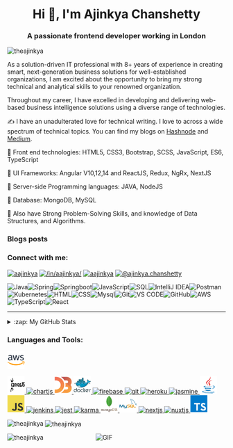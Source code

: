 <h1 align="center">Hi 👋, I'm Ajinkya Chanshetty</h1>
<h3 align="center">A passionate frontend developer working in London</h3>

<p align="left"> <img src="https://komarev.com/ghpvc/?username=theajinkya&label=Profile%20views&color=0e75b6&style=flat" alt="theajinkya" /> </p>

<p>
  As a solution-driven IT professional with 8+ years of experience in creating smart, next-generation business solutions for well-established organizations, I am excited about the opportunity to bring my strong technical and analytical skills to your renowned organization.

Throughout my career, I have excelled in developing and delivering web-based business intelligence solutions using a diverse range of technologies.

✍️ I have an unadulterated love for technical writing. I love to across a wide spectrum of technical topics. You can find my blogs on <a href="https://aajinkya.hashnode.dev" target="blank">Hashnode</a> and <a href="https://medium.com/@ajinkya.chanshetty" target="blank">Medium</a>. 
</p>

🚀 Front end technologies: HTML5, CSS3, Bootstrap, SCSS, JavaScript, ES6, TypeScript

🚀 UI Frameworks: Angular V10,12,14 and ReactJS, Redux, NgRx, NextJS

🚀 Server-side Programming languages: JAVA, NodeJS

🚀 Database: MongoDB, MySQL

🚀 Also have Strong Problem-Solving Skills, and knowledge of Data Structures, and Algorithms.
</p>

### Blogs posts
<!-- BLOG-POST-LIST:START -->
<!-- BLOG-POST-LIST:END -->

<h3 align="left">Connect with me:</h3>
<p align="left">
<a href="https://dev.to/aajinkya" target="blank"><img align="center" src="https://raw.githubusercontent.com/rahuldkjain/github-profile-readme-generator/master/src/images/icons/Social/devto.svg" alt="aajinkya" height="30" width="40" /></a>
<a href="https://linkedin.com/in//in/aajinkya/" target="blank"><img align="center" src="https://raw.githubusercontent.com/rahuldkjain/github-profile-readme-generator/master/src/images/icons/Social/linked-in-alt.svg" alt="/in/aajinkya/" height="30" width="40" /></a>
<a href="https://hashnode.com/aajinkya" target="blank"><img align="center" src="https://raw.githubusercontent.com/rahuldkjain/github-profile-readme-generator/master/src/images/icons/Social/hashnode.svg" alt="aajinkya" height="30" width="40" /></a>
<a href="https://medium.com/@ajinkya.chanshetty" target="blank"><img align="center" src="https://raw.githubusercontent.com/rahuldkjain/github-profile-readme-generator/master/src/images/icons/Social/medium.svg" alt="@ajinkya.chanshetty" height="30" width="40" /></a>
</p>


![Java](https://img.shields.io/badge/Java-ED8B00?style=for-the-badge&logo=Java&logoColor=white)![Spring](https://img.shields.io/badge/Spring-6DB33F?style=for-the-badge&logo=spring&logoColor=white)![Springboot](https://img.shields.io/badge/Spring_Boot-754111?style=for-the-badge&logo=spring-boot)![JavaScript](https://img.shields.io/badge/JavaScript-F7DF1E?style=for-the-badge&logo=javascript&logoColor=black)![SQL](https://img.shields.io/badge/SQL-CC2927?style=for-the-badge&logo=sql&logoColor=white)![IntelliJ IDEA](https://img.shields.io/badge/IntelliJ-521369.svg?style=for-the-badge&logo=intellij-idea&logoColor=white)![Postman](https://img.shields.io/badge/Postman-FF6C37?style=for-the-badge&logo=postman&logoColor=white)![Kubernetes](https://img.shields.io/badge/kubernetes-%23326ce5.svg?style=for-the-badge&logo=kubernetes&logoColor=white)![HTML](https://img.shields.io/badge/HTML5-E34F26?style=for-the-badge&logo=html5&logoColor=white)![CSS](https://img.shields.io/badge/CSS3-1572B6?style=for-the-badge&logo=css3&logoColor=white)![Mysql](https://img.shields.io/badge/MySQL-005C84?style=for-the-badge&logo=mysql&logoColor=white)![Git](https://img.shields.io/badge/git-%23F05033.svg?style=for-the-badge&logo=git&logoColor=white)![VS CODE](https://img.shields.io/badge/VS_Code-A94FC9?style=for-the-badge&logo=visual-studio-code&logoColor=white)![GitHub](https://img.shields.io/badge/github-%23121011.svg?style=for-the-badge&logo=github&logoColor=white)![AWS](https://img.shields.io/badge/AWS-%23FF2900.svg?style=for-the-badge&logo=amazon-aws&logoColor=white)![TypeScript](https://img.shields.io/badge/TypeScript-D2691E?style=for-the-badge&logo=typescript&logoColor=white)![React](https://img.shields.io/badge/React-61DAFB?style=for-the-badge&logo=react&logoColor=black)

---

<details>
  <summary>:zap: My GitHub Stats</summary>
  &emsp;
<div>  
  <a title="GitHub Readme Stats"><img src="https://fabianocouto-readme-stats.vercel.app/api?username=theajinkya&show_icons=true&include_all_commits=true&count_private=true&theme=github_dark_dimmed&hide=stars&line_height=28&v1&rank_icon=github&text_color=adbac7&title_color=7cfe9e&icon_color=7cfe9e" width=49.6% />
  </a>
  <a title="Github Readme Streak Stats"><img src="https://github-readme-streak-stats.herokuapp.com/?user=theajinkya&background=24292f&border=373e47&stroke=373e47&currStreakNum=adbac7&sideNums=adbac7&sideLabels=adbac7&dates=adbac7&ring=7cfe9e&currStreakLabel=7cfe9e&fire=213658k" alt="theajinkya" width=49.79% />
  </a>
</div>
</details>



<h3 align="left">Languages and Tools:</h3>
<p align="left"> <a href="https://aws.amazon.com" target="_blank" rel="noreferrer"> <img src="https://raw.githubusercontent.com/devicons/devicon/master/icons/amazonwebservices/amazonwebservices-original-wordmark.svg" alt="aws" width="40" height="40"/> </a>

  <a href="https://canvasjs.com" target="_blank" rel="noreferrer"> <img src="https://raw.githubusercontent.com/Hardik0307/Hardik0307/master/assets/canvasjs-charts.svg" alt="canvasjs" width="40" height="40"/> </a> <a href="https://www.chartjs.org" target="_blank" rel="noreferrer"> <img src="https://www.chartjs.org/media/logo-title.svg" alt="chartjs" width="40" height="40"/> </a> <a href="https://d3js.org/" target="_blank" rel="noreferrer"> <img src="https://raw.githubusercontent.com/devicons/devicon/master/icons/d3js/d3js-original.svg" alt="d3js" width="40" height="40"/> </a> <a href="https://www.docker.com/" target="_blank" rel="noreferrer"> <img src="https://raw.githubusercontent.com/devicons/devicon/master/icons/docker/docker-original-wordmark.svg" alt="docker" width="40" height="40"/> </a> <a href="https://firebase.google.com/" target="_blank" rel="noreferrer"> <img src="https://www.vectorlogo.zone/logos/firebase/firebase-icon.svg" alt="firebase" width="40" height="40"/> </a> <a href="https://git-scm.com/" target="_blank" rel="noreferrer"> <img src="https://www.vectorlogo.zone/logos/git-scm/git-scm-icon.svg" alt="git" width="40" height="40"/> </a> <a href="https://heroku.com" target="_blank" rel="noreferrer"> <img src="https://www.vectorlogo.zone/logos/heroku/heroku-icon.svg" alt="heroku" width="40" height="40"/> </a> <a href="https://jasmine.github.io/" target="_blank" rel="noreferrer"> <img src="https://www.vectorlogo.zone/logos/jasmine/jasmine-icon.svg" alt="jasmine" width="40" height="40"/> </a> <a href="https://www.java.com" target="_blank" rel="noreferrer"> <img src="https://raw.githubusercontent.com/devicons/devicon/master/icons/java/java-original.svg" alt="java" width="40" height="40"/> </a> <a href="https://developer.mozilla.org/en-US/docs/Web/JavaScript" target="_blank" rel="noreferrer"> <img src="https://raw.githubusercontent.com/devicons/devicon/master/icons/javascript/javascript-original.svg" alt="javascript" width="40" height="40"/> </a> <a href="https://www.jenkins.io" target="_blank" rel="noreferrer"> <img src="https://www.vectorlogo.zone/logos/jenkins/jenkins-icon.svg" alt="jenkins" width="40" height="40"/> </a> <a href="https://jestjs.io" target="_blank" rel="noreferrer"> <img src="https://www.vectorlogo.zone/logos/jestjsio/jestjsio-icon.svg" alt="jest" width="40" height="40"/> </a> <a href="https://karma-runner.github.io/latest/index.html" target="_blank" rel="noreferrer"> <img src="https://raw.githubusercontent.com/detain/svg-logos/780f25886640cef088af994181646db2f6b1a3f8/svg/karma.svg" alt="karma" width="40" height="40"/> </a> <a href="https://www.mongodb.com/" target="_blank" rel="noreferrer"> <img src="https://raw.githubusercontent.com/devicons/devicon/master/icons/mongodb/mongodb-original-wordmark.svg" alt="mongodb" width="40" height="40"/> </a> <a href="https://www.mysql.com/" target="_blank" rel="noreferrer"> <img src="https://raw.githubusercontent.com/devicons/devicon/master/icons/mysql/mysql-original-wordmark.svg" alt="mysql" width="40" height="40"/> </a> <a href="https://nextjs.org/" target="_blank" rel="noreferrer"> <img src="https://cdn.worldvectorlogo.com/logos/nextjs-2.svg" alt="nextjs" width="40" height="40"/> </a> <a href="https://nuxtjs.org/" target="_blank" rel="noreferrer"> <img src="https://www.vectorlogo.zone/logos/nuxtjs/nuxtjs-icon.svg" alt="nuxtjs" width="40" height="40"/> </a> <a href="https://www.typescriptlang.org/" target="_blank" rel="noreferrer"> <img src="https://raw.githubusercontent.com/devicons/devicon/master/icons/typescript/typescript-original.svg" alt="typescript" width="40" height="40"/> </a> </p>

<p><img align="left" src="https://github-readme-stats.vercel.app/api/top-langs?username=theajinkya&show_icons=true&locale=en&layout=compact" alt="theajinkya" /></p>

<p>&nbsp;<img align="center" src="https://github-readme-stats.vercel.app/api?username=theajinkya&show_icons=true&locale=en" alt="theajinkya" /></p>

<p><img align="left" src="https://github-readme-streak-stats.herokuapp.com/?user=theajinkya&" alt="theajinkya" />
<img align="right" alt="GIF" src="https://github.com/JustinWang47/JustinWang47/blob/Temle/code.gif?raw=true" width="300" />
</p>
